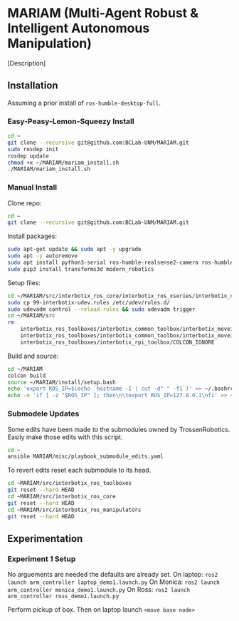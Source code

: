# MARIAM (Multi-Agent Robust & Intelligent Autonomous Manipulation)

[Description]

## Installation

Assuming a prior install of `ros-humble-desktop-full`.

### Easy-Peasy-Lemon-Squeezy Install

```bash
cd ~
git clone --recursive git@github.com:BCLab-UNM/MARIAM.git
sudo rosdep init
rosdep update
chmod +x ~/MARIAM/mariam_install.sh
./MARIAM/mariam_install.sh
```

### Manual Install
Clone repo:
```bash
cd ~
git clone --recursive git@github.com:BCLab-UNM/MARIAM.git
```

Install packages:
```bash
sudo apt-get update && sudo apt -y upgrade
sudo apt -y autoremove
sudo apt install python3-serial ros-humble-realsense2-camera ros-humble-dynamixel-sdk ros-humble-ros2-control ros-humble-ros2-control-test-assets ros-humble-graph-msgs ros-humble-rviz-visual-tools ros-humble-hardware-interface ros-humble-moveit ros-humble-tf-transformations ros-humble-joint-trajectory-controller python3-rosdep python3-colcon-common-extensions python3-colcon-clean ros-humble-apriltag ros-humble-moveit-visual-tools python3-pip ansible
sudo pip3 install transforms3d modern_robotics
```

Setup files:
```bash
cd ~/MARIAM/src/interbotix_ros_core/interbotix_ros_xseries/interbotix_xs_sdk
sudo cp 99-interbotix-udev.rules /etc/udev/rules.d/
sudo udevadm control --reload-rules && sudo udevadm trigger
cd ~/MARIAM/src
rm                                                                                                  \
    interbotix_ros_toolboxes/interbotix_common_toolbox/interbotix_moveit_interface/COLCON_IGNORE      \
    interbotix_ros_toolboxes/interbotix_common_toolbox/interbotix_moveit_interface_msgs/COLCON_IGNORE \
    interbotix_ros_toolboxes/interbotix_rpi_toolbox/COLCON_IGNORE
```

Build and source:
```bash
cd ~/MARIAM
colcon build
source ~/MARIAM/install/setup.bash
echo 'export ROS_IP=$(echo `hostname -I | cut -d" " -f1`)' >> ~/.bashrc
echo -e 'if [ -z "$ROS_IP" ]; then\n\texport ROS_IP=127.0.0.1\nfi' >> ~/.bashrc
```

### Submodele Updates
Some edits have been made to the submodules owned by TrossenRobotics. Easily make those edits with this script.

```bash
cd ~
ansible MARIAM/misc/playbook_submodule_edits.yaml
```

To revert edits reset each submodule to its head.
```bash
cd ~MARIAM/src/interbotix_ros_toolboxes
git reset --hard HEAD
cd ~MARIAM/src/interbotix_ros_core
git reset --hard HEAD
cd ~MARIAM/src/interbotix_ros_manipulators
git reset --hard HEAD
```
## Experimentation

### Experiment 1 Setup
No arguements are needed the defaults are already set.
On laptop: `ros2 launch arm_controller laptop_demo1.launch.py`
On Monica: `ros2 launch arm_controller monica_demo1.launch.py`
On Ross: `ros2 launch arm_controller ross_demo1.launch.py`

Perform pickup of box.
Then on laptop launch  `<move base node>`